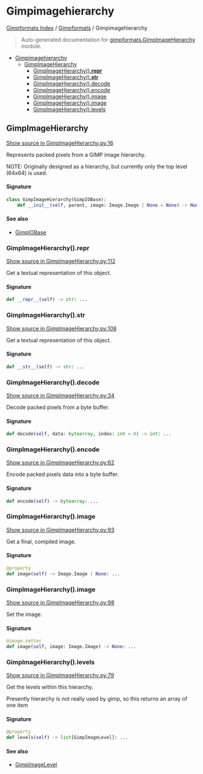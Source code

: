 # Gimpimagehierarchy

[Gimpformats Index](../README.md#gimpformats-index) / [Gimpformats](./index.md#gimpformats) / Gimpimagehierarchy

> Auto-generated documentation for [gimpformats.GimpImageHierarchy](../../../gimpformats/GimpImageHierarchy.py) module.

- [Gimpimagehierarchy](#gimpimagehierarchy)
  - [GimpImageHierarchy](#gimpimagehierarchy)
    - [GimpImageHierarchy().__repr__](#gimpimagehierarchy()__repr__)
    - [GimpImageHierarchy().__str__](#gimpimagehierarchy()__str__)
    - [GimpImageHierarchy().decode](#gimpimagehierarchy()decode)
    - [GimpImageHierarchy().encode](#gimpimagehierarchy()encode)
    - [GimpImageHierarchy().image](#gimpimagehierarchy()image)
    - [GimpImageHierarchy().image](#gimpimagehierarchy()image-1)
    - [GimpImageHierarchy().levels](#gimpimagehierarchy()levels)

## GimpImageHierarchy

[Show source in GimpImageHierarchy.py:16](../../../gimpformats/GimpImageHierarchy.py#L16)

Represents packed pixels from a GIMP image hierarchy.

NOTE: Originally designed as a hierarchy, but currently only the top level (64x64) is used.

#### Signature

```python
class GimpImageHierarchy(GimpIOBase):
    def __init__(self, parent, image: Image.Image | None = None) -> None: ...
```

#### See also

- [GimpIOBase](./GimpIOBase.md#gimpiobase)

### GimpImageHierarchy().__repr__

[Show source in GimpImageHierarchy.py:112](../../../gimpformats/GimpImageHierarchy.py#L112)

Get a textual representation of this object.

#### Signature

```python
def __repr__(self) -> str: ...
```

### GimpImageHierarchy().__str__

[Show source in GimpImageHierarchy.py:108](../../../gimpformats/GimpImageHierarchy.py#L108)

Get a textual representation of this object.

#### Signature

```python
def __str__(self) -> str: ...
```

### GimpImageHierarchy().decode

[Show source in GimpImageHierarchy.py:34](../../../gimpformats/GimpImageHierarchy.py#L34)

Decode packed pixels from a byte buffer.

#### Signature

```python
def decode(self, data: bytearray, index: int = 0) -> int: ...
```

### GimpImageHierarchy().encode

[Show source in GimpImageHierarchy.py:62](../../../gimpformats/GimpImageHierarchy.py#L62)

Encode packed pixels data into a byte buffer.

#### Signature

```python
def encode(self) -> bytearray: ...
```

### GimpImageHierarchy().image

[Show source in GimpImageHierarchy.py:93](../../../gimpformats/GimpImageHierarchy.py#L93)

Get a final, compiled image.

#### Signature

```python
@property
def image(self) -> Image.Image | None: ...
```

### GimpImageHierarchy().image

[Show source in GimpImageHierarchy.py:98](../../../gimpformats/GimpImageHierarchy.py#L98)

Set the image.

#### Signature

```python
@image.setter
def image(self, image: Image.Image) -> None: ...
```

### GimpImageHierarchy().levels

[Show source in GimpImageHierarchy.py:79](../../../gimpformats/GimpImageHierarchy.py#L79)

Get the levels within this hierarchy.

Presently hierarchy is not really used by gimp,
so this returns an array of one item

#### Signature

```python
@property
def levels(self) -> list[GimpImageLevel]: ...
```

#### See also

- [GimpImageLevel](./GimpImageLevel.md#gimpimagelevel)